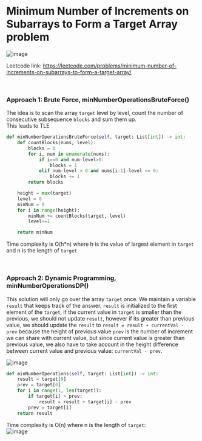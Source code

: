 # Minimum Number of Increments on Subarrays to Form a Target Array problem
![image](https://user-images.githubusercontent.com/25105806/136676629-e1a1af26-1d03-42b6-b86f-021a0d010b23.png)

Leetcode link: https://leetcode.com/problems/minimum-number-of-increments-on-subarrays-to-form-a-target-array/

<br />

### Approach 1: Brute Force, minNumberOperationsBruteForce()
The idea is to scan the array `target` level by level, count the number of consecutive subsequence `blocks` and sum them up. \
This leads to TLE

```python
def minNumberOperationsBruteForce(self, target: List[int]) -> int:
    def countBlocks(nums, level):
        blocks = 0
        for i, num in enumerate(nums):
            if i==0 and num-level>0:
                blocks = 1
            elif num-level > 0 and nums[i-1]-level <= 0:
                blocks += 1
        return blocks

    height = max(target)
    level = 0
    minNum = 0
    for i in range(height):
        minNum += countBlocks(target, level)
        level+=1

    return minNum
```

Time complexity is O(h\*n) where h is the value of largest element in `target` and n is the length of `target`


<br />

### Approach 2: Dynamic Programming, minNumberOperationsDP()
This solution will only go over the array `target` once. We maintain a variable `result` that keeps track of the answer. `result` is initialized to the first element of the `target`, if the current value in `target` is smaller than the previous, we should not update `result`, however if its greater than previous value, we should update the `result` to `result = result + currentVal - prev` because the height of previous value `prev` is the number of increment we can share with current value, but since current value is greater than previous value, we also have to take account in the height difference between current value and previous value: `currentVal - prev`.

![image](https://user-images.githubusercontent.com/25105806/136676773-39592db1-b845-4551-82d0-2ec4daf5d964.png)


```python
def minNumberOperations(self, target: List[int]) -> int:
    result = target[0]
    prev = target[0]
    for i in range(1, len(target)):
        if target[i] > prev:
            result = result + target[i] - prev
        prev = target[i]
    return result
```

Time complexity is O(n) where n is the length of `target`:\
![image](https://user-images.githubusercontent.com/25105806/136676748-92c8f8f3-4211-4e5c-9756-4856fbabeca5.png)



    

